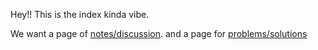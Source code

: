 Hey!! This is the index kinda vibe. 

We want a page of [notes/discussion](./notes.html). and a page for [problems/solutions](./solutions.html)
